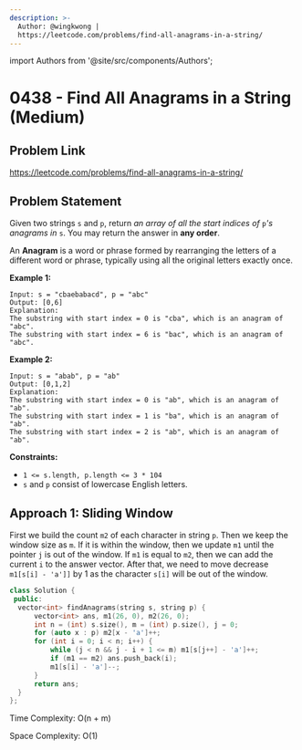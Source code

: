```yaml
---
description: >-
  Author: @wingkwong |
  https://leetcode.com/problems/find-all-anagrams-in-a-string/
---
```


import Authors from '@site/src/components/Authors';

# 0438 - Find All Anagrams in a String (Medium)

## Problem Link

https://leetcode.com/problems/find-all-anagrams-in-a-string/

## Problem Statement

Given two strings `s` and `p`, return _an array of all the start indices of_ `p`_'s anagrams in_ `s`. You may return the answer in **any order**.

An **Anagram** is a word or phrase formed by rearranging the letters of a different word or phrase, typically using all the original letters exactly once.

**Example 1:**

```
Input: s = "cbaebabacd", p = "abc"
Output: [0,6]
Explanation:
The substring with start index = 0 is "cba", which is an anagram of "abc".
The substring with start index = 6 is "bac", which is an anagram of "abc".
```

**Example 2:**

```
Input: s = "abab", p = "ab"
Output: [0,1,2]
Explanation:
The substring with start index = 0 is "ab", which is an anagram of "ab".
The substring with start index = 1 is "ba", which is an anagram of "ab".
The substring with start index = 2 is "ab", which is an anagram of "ab".
```

**Constraints:**

* `1 <= s.length, p.length <= 3 * 104`
* `s` and `p` consist of lowercase English letters.

## Approach 1: Sliding Window

First we build the count `m2` of each character in string `p`. Then we keep the window size as `m`. If it is within the window, then we update `m1` until the pointer `j` is out of the window. If `m1` is equal to `m2`, then we can add the current `i` to the answer vector. After that, we need to move decrease `m1[s[i] - 'a']]` by 1 as the character `s[i]` will be out of the window.

```cpp
class Solution {
 public:
  vector<int> findAnagrams(string s, string p) {
      vector<int> ans, m1(26, 0), m2(26, 0);
      int n = (int) s.size(), m = (int) p.size(), j = 0;
      for (auto x : p) m2[x - 'a']++;
      for (int i = 0; i < n; i++) {
          while (j < n && j - i + 1 <= m) m1[s[j++] - 'a']++;
          if (m1 == m2) ans.push_back(i);
          m1[s[i] - 'a']--;
      }
      return ans;
  }
};
```

Time Complexity: O(n + m)

Space Complexity: O(1)
